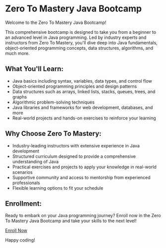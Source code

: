 # Zero To Mastery Java Bootcamp

Welcome to the Zero To Mastery Java Bootcamp!

This comprehensive bootcamp is designed to take you from a beginner to an advanced level in Java programming. Led by industry experts and instructors from Zero To Mastery, you'll dive deep into Java fundamentals, object-oriented programming concepts, data structures, algorithms, and much more.

## What You'll Learn:

- Java basics including syntax, variables, data types, and control flow
- Object-oriented programming principles and design patterns
- Data structures such as arrays, linked lists, stacks, queues, trees, and graphs
- Algorithmic problem-solving techniques
- Java libraries and frameworks for web development, databases, and more
- Real-world projects and hands-on exercises to reinforce your learning

## Why Choose Zero To Mastery:

- Industry-leading instructors with extensive experience in Java development
- Structured curriculum designed to provide a comprehensive understanding of Java
- Practical exercises and projects to apply your knowledge in real-world scenarios
- Supportive community and access to mentorship from experienced professionals
- Flexible learning options to fit your schedule

## Enrollment:

Ready to embark on your Java programming journey? Enroll now in the Zero To Mastery Java Bootcamp and take your skills to the next level!

[Enroll Now](https://zerotomastery.io/courses/java-bootcamp/)

Happy coding!
